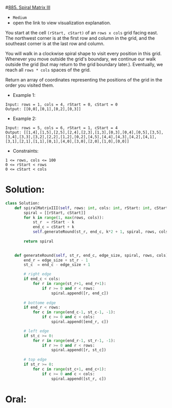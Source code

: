 #[885. Spiral Matrix III](https://leetcode.com/problems/spiral-matrix-iii/description/) 
+ `Medium`
+ open the link to view visualization explanation.

You start at the cell `(rStart, cStart)` of an `rows x cols` grid facing east. The northwest corner is at the first row and column in the grid, and the southeast corner is at the last row and column.

You will walk in a clockwise spiral shape to visit every position in this grid. Whenever you move outside the grid's boundary, we continue our walk outside the grid (but may return to the grid boundary later.). Eventually, we reach all `rows * cols` spaces of the grid.

Return an array of coordinates representing the positions of the grid in the order you visited them.


+ Example 1:

```
Input: rows = 1, cols = 4, rStart = 0, cStart = 0
Output: [[0,0],[0,1],[0,2],[0,3]]
```

+ Example 2:

```
Input: rows = 5, cols = 6, rStart = 1, cStart = 4
Output: [[1,4],[1,5],[2,5],[2,4],[2,3],[1,3],[0,3],[0,4],[0,5],[3,5],[3,4],[3,3],[3,2],[2,2],[1,2],[0,2],[4,5],[4,4],[4,3],[4,2],[4,1],[3,1],[2,1],[1,1],[0,1],[4,0],[3,0],[2,0],[1,0],[0,0]]
```


+ Constraints:

```
1 <= rows, cols <= 100
0 <= rStart < rows
0 <= cStart < cols
```

# Solution:
```python {.line-numbers}
class Solution:
    def spiralMatrixIII(self, rows: int, cols: int, rStart: int, cStart: int) -> List[List[int]]:
        spiral = [[rStart, cStart]]
        for k in range(1, max(rows, cols)):
            st_r  = rStart - k
            end_c = cStart + k
            self.generateRound(st_r, end_c, k*2 + 1, spiral, rows, cols)
        
        return spiral

    
    def generateRound(self, st_r, end_c, edge_size, spiral, rows, cols):
        end_r = edge_size + st_r - 1
        st_c  = end_c - edge_size + 1

        # right edge
        if end_c < cols:
            for r in range(st_r+1, end_r+1):
                if r >= 0 and r < rows:
                    spiral.append([r, end_c])
                
        # bottome edge
        if end_r < rows:
            for c in range(end_c-1, st_c-1, -1):
                if c >= 0 and c < cols:
                    spiral.append([end_r, c])

        # left edge
        if st_c >= 0:
            for r in range(end_r-1, st_r-1, -1):
                if r >= 0 and r < rows:
                    spiral.append([r, st_c])
        
        # top edge
        if st_r >= 0:
            for c in range(st_c+1, end_c+1):
                if c >= 0 and c < cols:
                    spiral.append([st_r, c])
```

# Oral:
